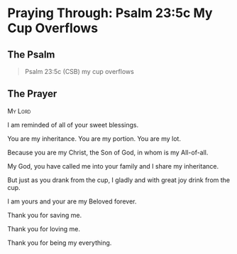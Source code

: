 # Praying Through: Psalm 23:5c My Cup Overflows

## The Psalm

>Psalm 23:5c (CSB) my cup overflows

## The Prayer

<div style='font-variant: small-caps;'>
My Lord
</div>


I am reminded of all of your sweet blessings.

You are my inheritance.
  You are my portion.
  You are my lot.

Because you are my Christ,
  the Son of God,
  in whom is my All-of-all.

My God,
  you have called me into your family 
  and I share my inheritance.

But just as you drank from the cup,
  I gladly 
  and with great joy drink from the cup.

I am yours 
  and your are my Beloved forever.

Thank you for saving me.

Thank you for loving me.

Thank you for being my everything.

